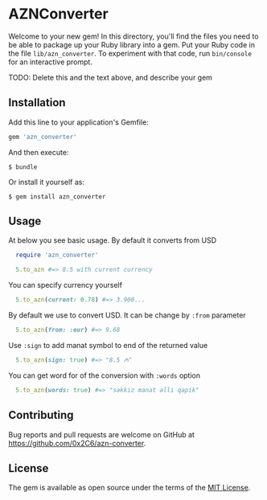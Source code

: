 # AZNConverter

Welcome to your new gem! In this directory, you'll find the files you need to be able to package up your Ruby library into a gem. Put your Ruby code in the file `lib/azn_converter`. To experiment with that code, run `bin/console` for an interactive prompt.

TODO: Delete this and the text above, and describe your gem

## Installation

Add this line to your application's Gemfile:

```ruby
gem 'azn_converter'
```

And then execute:

    $ bundle

Or install it yourself as:

    $ gem install azn_converter

## Usage

At below you see basic usage. By default it converts from USD

```ruby
  require 'azn_converter'

  5.to_azn #=> 8.5 with current currency
```

You can specify currency yourself

```ruby
  5.to_azn(current: 0.78) #=> 3.900...
```

By default we use to convert USD. It can be change by `:from` parameter

```ruby
  5.to_azn(from: :eur) #=> 9.68
```

Use `:sign` to add manat symbol to end of the returned value

```ruby
  5.to_azn(sign: true) #=> "8.5 ₼"
```

You can get word for of the conversion with `:words` option

```ruby
  5.to_azn(words: true) #=> "səkkiz manat əlli qəpik"
```

## Contributing

Bug reports and pull requests are welcome on GitHub at https://github.com/0x2C6/azn-converter.

## License

The gem is available as open source under the terms of the [MIT License](https://opensource.org/licenses/MIT).
